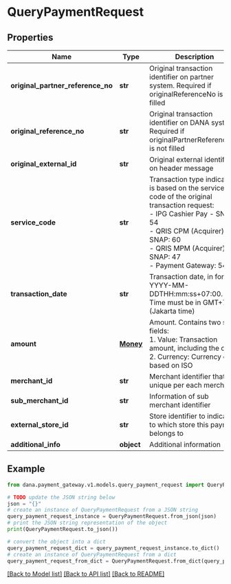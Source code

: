 # QueryPaymentRequest


## Properties

Name | Type | Description | Notes
------------ | ------------- | ------------- | -------------
**original_partner_reference_no** | **str** | Original transaction identifier on partner system. Required if originalReferenceNo is not filled | [optional] 
**original_reference_no** | **str** | Original transaction identifier on DANA system. Required if originalPartnerReferenceNo is not filled | [optional] 
**original_external_id** | **str** | Original external identifier on header message | [optional] 
**service_code** | **str** | Transaction type indicator is based on the service code of the original transaction request:<br /> - IPG Cashier Pay - SNAP: 54<br /> - QRIS CPM (Acquirer) - SNAP: 60<br /> - QRIS MPM (Acquirer) - SNAP: 47<br /> - Payment Gateway: 54<br />  | [default to '54']
**transaction_date** | **str** | Transaction date, in format YYYY-MM-DDTHH:mm:ss+07:00. Time must be in GMT+7 (Jakarta time) | [optional] 
**amount** | [**Money**](Money.md) | Amount. Contains two sub-fields:<br /> 1. Value: Transaction amount, including the cents<br /> 2. Currency: Currency code based on ISO<br />  | [optional] 
**merchant_id** | **str** | Merchant identifier that is unique per each merchant | 
**sub_merchant_id** | **str** | Information of sub merchant identifier | [optional] 
**external_store_id** | **str** | Store identifier to indicate to which store this payment belongs to | [optional] 
**additional_info** | **object** | Additional information | [optional] 

## Example

```python
from dana.payment_gateway.v1.models.query_payment_request import QueryPaymentRequest

# TODO update the JSON string below
json = "{}"
# create an instance of QueryPaymentRequest from a JSON string
query_payment_request_instance = QueryPaymentRequest.from_json(json)
# print the JSON string representation of the object
print(QueryPaymentRequest.to_json())

# convert the object into a dict
query_payment_request_dict = query_payment_request_instance.to_dict()
# create an instance of QueryPaymentRequest from a dict
query_payment_request_from_dict = QueryPaymentRequest.from_dict(query_payment_request_dict)
```
[[Back to Model list]](../README.md#documentation-for-models) [[Back to API list]](../README.md#documentation-for-api-endpoints) [[Back to README]](../README.md)


